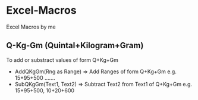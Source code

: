 # Excel-Macros
Excel Macros by me

## Q-Kg-Gm (Quintal+Kilogram+Gram)
To add or substract values of form Q+Kg+Gm
- AddQKgGm(Rng as Range) => Add Ranges of form Q+Kg+Gm e.g. 15+95+500 .......
- SubQKgGm(Text1, Text2) => Subtract Text2 from Text1 of Q+Kg+Gm e.g. 15+95+500, 10+20+600
